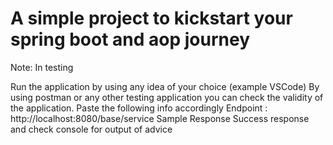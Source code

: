 # A simple project to kickstart your spring boot and aop journey

Note: In testing

Run the application by using any idea of your choice (example VSCode)
By using postman or any other testing application you can check the validity of the application. Paste the following info accordingly Endpoint : http://localhost:8080/base/service
Sample Response Success response and check console for output of advice
